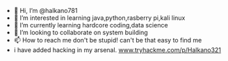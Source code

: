 - 👋 Hi, I’m @halkano781
- 👀 I’m interested in learning java,python,rasberry pi,kali linux
- 🌱 I’m currently learning hardcore coding,data science
- 💞️ I’m looking to collaborate on system building
- 📫 How to reach me don't be stupid! can't be that easy to find me  
- i have added hacking in my arsenal. www.tryhackme.com/p/Halkano321 

<!---
halkano781/halkano781 is a ✨ special ✨ repository because its `README.md` (this file) appears on your GitHub profile.
You can click the Preview link to take a look at your changes.
--->
